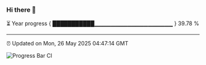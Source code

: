 ### Hi there 👋

⏳ Year progress { ███████████▁▁▁▁▁▁▁▁▁▁▁▁▁▁▁▁▁▁▁ } 39.78 %

---

⏰ Updated on Mon, 26 May 2025 04:47:14 GMT

![Progress Bar CI](https://github.com/IshwaranRudhara/GIT-ACTION/workflows/Progress%20Bar%20CI/badge.svg)
